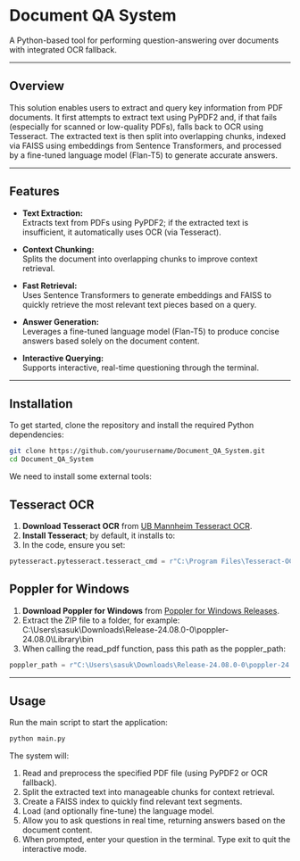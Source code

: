 # Document QA System

A Python-based tool for performing question-answering over documents with integrated OCR fallback.

---

## Overview

This solution enables users to extract and query key information from PDF documents. It first attempts to extract text using PyPDF2 and, if that fails (especially for scanned or low-quality PDFs), falls back to OCR using Tesseract. The extracted text is then split into overlapping chunks, indexed via FAISS using embeddings from Sentence Transformers, and processed by a fine-tuned language model (Flan-T5) to generate accurate answers.

---

## Features

- **Text Extraction:**  
  Extracts text from PDFs using PyPDF2; if the extracted text is insufficient, it automatically uses OCR (via Tesseract).

- **Context Chunking:**  
  Splits the document into overlapping chunks to improve context retrieval.

- **Fast Retrieval:**  
  Uses Sentence Transformers to generate embeddings and FAISS to quickly retrieve the most relevant text pieces based on a query.

- **Answer Generation:**  
  Leverages a fine-tuned language model (Flan-T5) to produce concise answers based solely on the document content.

- **Interactive Querying:**  
  Supports interactive, real-time questioning through the terminal.

---

## Installation

To get started, clone the repository and install the required Python dependencies:

```bash
git clone https://github.com/yourusername/Document_QA_System.git
cd Document_QA_System
```

We need to install some external tools:
## Tesseract OCR

1. **Download Tesseract OCR** from [UB Mannheim Tesseract OCR](https://github.com/UB-Mannheim/tesseract/wiki).  
2. **Install Tesseract**; by default, it installs to:
3. In the code, ensure you set:
```python
pytesseract.pytesseract.tesseract_cmd = r"C:\Program Files\Tesseract-OCR\tesseract.exe"
```

## Poppler for Windows
1. **Download Poppler for Windows** from [Poppler for Windows Releases]([https://github.com/UB-Mannheim/tesseract/wiki](https://github.com/oschwartz10612/poppler-windows/releases/)).
2. Extract the ZIP file to a folder, for example: C:\Users\sasuk\Downloads\Release-24.08.0-0\poppler-24.08.0\Library\bin
3. When calling the read_pdf function, pass this path as the poppler_path:
```python
poppler_path = r"C:\Users\sasuk\Downloads\Release-24.08.0-0\poppler-24.08.0\Library\bin"
```

---

## Usage
Run the main script to start the application:
```python
python main.py
```

The system will:

1. Read and preprocess the specified PDF file (using PyPDF2 or OCR fallback).
2. Split the extracted text into manageable chunks for context retrieval.
3. Create a FAISS index to quickly find relevant text segments.
4. Load (and optionally fine-tune) the language model.
5. Allow you to ask questions in real time, returning answers based on the document content.
6. When prompted, enter your question in the terminal. Type exit to quit the interactive mode.
